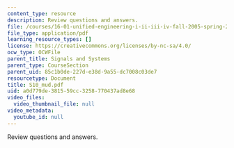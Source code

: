 ```yaml
---
content_type: resource
description: Review questions and answers.
file: /courses/16-01-unified-engineering-i-ii-iii-iv-fall-2005-spring-2006/a0d779de381559cc3258770437ad8e68_S10_mud.pdf
file_type: application/pdf
learning_resource_types: []
license: https://creativecommons.org/licenses/by-nc-sa/4.0/
ocw_type: OCWFile
parent_title: Signals and Systems
parent_type: CourseSection
parent_uid: 85c1b0de-227d-e38d-9a55-dc7008c03de7
resourcetype: Document
title: S10_mud.pdf
uid: a0d779de-3815-59cc-3258-770437ad8e68
video_files:
  video_thumbnail_file: null
video_metadata:
  youtube_id: null
---
```

Review questions and answers.